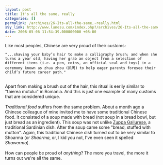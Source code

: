 ```yaml
---
layout: post
title: It's all the same, really
categories: []
permalink: /archives/26-Its-all-the-same,-really.html
s9y_link: http://www.lunesu.com/index.php?/archives/26-Its-all-the-same,-really.html
date: 2008-05-06 11:54:39.000000000 +08:00
---
```

Like most peoples, Chinese are very proud of their customs:<br />
```
"...shaving your baby’s hair to make a calligraphy brush; and when she turns a year old, having her grab an object from a selection of different items (i.e. a pen, coins, an official seal and toys) in a ceremony known as zhua zhou (抓周) to help eager parents foresee their child’s future career path."
```
<br />
Apart from making a brush out of the hair, this ritual is eerily similar to "taierea motului" in Romania. And this is just one example of many customs that are considered unique. <br />
<br />
<em>Traditional food</em> suffers from the same problem. About a month ago a Chinese colleague of mine invited me to have some traditional Chinese food. It consisted of a soup made with bread (not soup in a bread bowl, but just bread as an ingredient). This soup was not unlike <a href="http://www.festivalcineitalien.com/2007/boletino%2007/48009.jpg" title="Zuppa Gallurese">Zuppa Gallurese</a>, a traditional Sardinian dish. After the soup came some "bread, stuffed with mutton". Again, this traditional Chinese dish turned out to be very similar to Shoarma (or <em>Shaorma</em>, or, I kid you not, I've even seen it spelled <em>Shawarma</em>).<br />
<br />
How can people be proud of <em>anything</em>? The more you travel, the more it turns out we're all the same.
